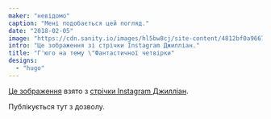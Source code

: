 ```yaml
---
maker: "невідомо"
caption: "Мені подобається цей погляд."
date: "2018-02-05"
image: "https://cdn.sanity.io/images/hl5bw8cj/site-content/4812bf0a9667224088fe258addf79f4e21ab9170-1080x1350.jpg"
intro: "Це зображення зі стрічки Instagram Джилліан."
title: "Г'юго на тему \"Фантастичної четвірки"
designs:
  - "hugo"
---
```



[Це зображення](https://www.instagram.com/p/Beyg_MMhMH0PsSBwQkKVqMT7pObcJ0Ffb7jAAw0/?taken-by=gilliancrafts) взято з [стрічки Instagram Джилліан](https://www.instagram.com/gilliancrafts/).

Публікується тут з дозволу.

